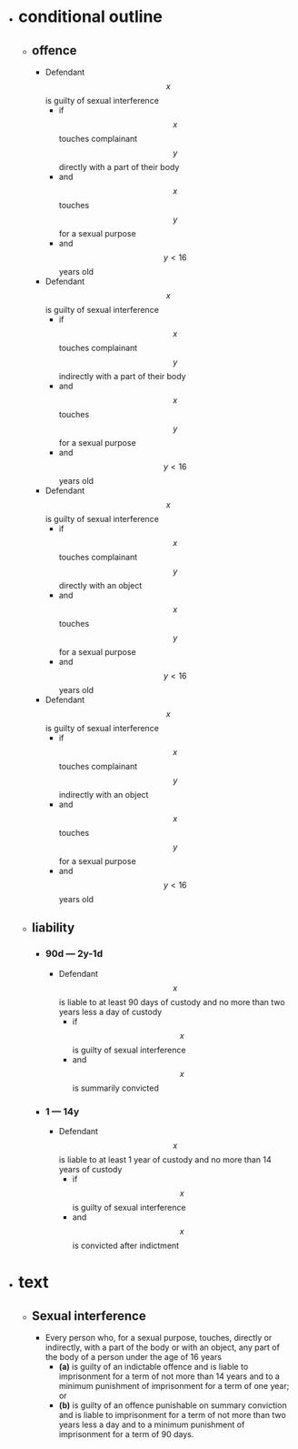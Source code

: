 - # conditional outline
	- ## offence
		- Defendant $$x$$ is guilty of sexual interference
			- if $$x$$ touches complainant $$y$$ directly with a part of their body
			- and $$x$$ touches $$y$$ for a sexual purpose
			- and $$y < 16$$ years old
		- Defendant $$x$$ is guilty of sexual interference
			- if $$x$$ touches complainant $$y$$ indirectly with a part of their body
			- and $$x$$ touches $$y$$ for a sexual purpose
			- and $$y < 16$$ years old
		- Defendant $$x$$ is guilty of sexual interference
			- if $$x$$ touches complainant $$y$$ directly with an object
			- and $$x$$ touches $$y$$ for a sexual purpose
			- and $$y < 16$$ years old
		- Defendant $$x$$ is guilty of sexual interference
			- if $$x$$ touches complainant $$y$$ indirectly with an object
			- and $$x$$ touches $$y$$ for a sexual purpose
			- and $$y < 16$$ years old
	- ## liability
		- ### 90d — 2y-1d
			- Defendant $$x$$ is liable to at least 90 days of custody and no more than two years less a day of custody
				- if $$x$$ is guilty of sexual interference
				- and $$x$$ is summarily convicted
		- ### 1 — 14y
			- Defendant $$x$$ is liable to at least 1 year of custody and no more than 14 years of custody
				- if $$x$$ is guilty of sexual interference
				- and $$x$$ is convicted after indictment
- # text
	- ## Sexual interference
		- Every person who, for a sexual purpose, touches, directly or indirectly, with a part of the body or with an object, any part of the body of a person under the age of 16 years
			- **(a)** is guilty of an indictable offence and is liable to imprisonment for a term of not more than 14 years and to a minimum punishment of imprisonment for a term of one year; or
			- **(b)** is guilty of an offence punishable on summary conviction and is liable to imprisonment for a term of not more than two years less a day and to a minimum punishment of imprisonment for a term of 90 days.